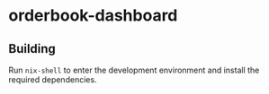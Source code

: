 # orderbook-dashboard

## Building

Run `nix-shell` to enter the development environment and install the required dependencies.